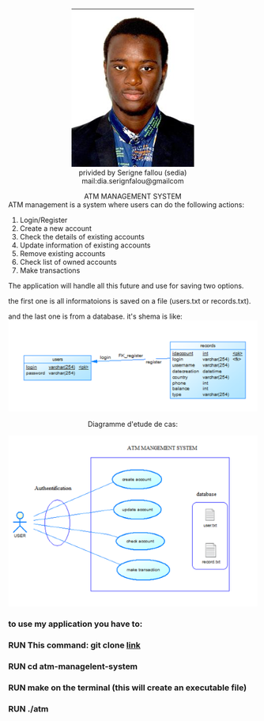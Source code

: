 <div align="center">

![Alt text](asset/Sedia.jpeg) <br>privided by Serigne fallou (sedia)<br>
mail:dia.serignfalou@gmailcom
</div>

<div align="center"class="titre"> 
 ATM MANAGEMENT SYSTEM
</div>
ATM management is a system where users can do the following actions:

1. Login/Register <br>
2. Create a new account
3. Check the details of existing accounts
4. Update information of existing accounts
5. Remove existing accounts
6. Check list of owned accounts
7. Make transactions

The application will handle all this future and use for saving two options.

the first one is all informatoions is saved on a file (users.txt or records.txt).

and the last one is from a database. it's shema is like:
![Alt text](asset/sql.png)

<div align="center">Diagramme d'etude de cas:

![Alt text](asset/cas.png)

</div>


### to use my application you have to:

### RUN This command: git clone [link](https://learn.zone01dakar.sn/git/sedia/atm-management-system.git)
### RUN cd atm-managelent-system
### RUN make on the terminal (this will create an executable file)

### RUN ./atm
